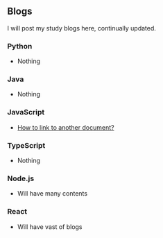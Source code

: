 ## Blogs


I will post my study blogs here, continually updated.


### Python

- Nothing

### Java

- Nothing
### JavaScript

- [How to link to another document?](/?page=javascript_blog_1)

### TypeScript

- Nothing

### Node.js
- Will have many contents

### React
- Will have vast of blogs
